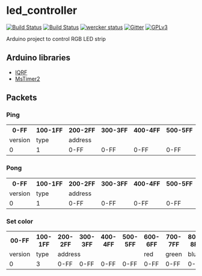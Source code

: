 # led_controller

[![Build Status](https://travis-ci.org/ITManie/led_controller.svg?branch=master)](https://travis-ci.org/ITManie/led_controller)
[![Build Status](https://drone.io/github.com/ITManie/led_controller/status.png)](https://drone.io/github.com/ITManie/led_controller/latest)
[![wercker status](https://app.wercker.com/status/6b206508930a2a129e1ea5bb58755907/s "wercker status")](https://app.wercker.com/project/bykey/6b206508930a2a129e1ea5bb58755907)
[![Gitter](https://badges.gitter.im/ITManie/led_controller.svg)](https://gitter.im/ITManie/led_controller?utm_source=badge&utm_medium=badge&utm_campaign=pr-badge&utm_content=badge)
[![GPLv3](http://img.shields.io/badge/license-GPLv3-blue.svg)](LICENSE)

Arduino project to control RGB LED strip

## Arduino libraries

 * [IQRF](https://github.com/ITManie/IQRF_library)
 * [MsTimer2](https://github.com/PaulStoffregen/MsTimer2)

## Packets

### Ping
<table>
<tr>
<th>0-FF</th>
<th>100-1FF</th>
<th>200-2FF</th>
<th>300-3FF</th>
<th>400-4FF</th>
<th>500-5FF</th>
</tr>
<tr>
<td>version</td>
<td>type</td>
<td colspan="4">address</td>
</tr>
<tr>
<td>0</td>
<td>1</td>
<td>0-FF</td>
<td>0-FF</td>
<td>0-FF</td>
<td>0-FF</td>
</tr>
</table>

### Pong
<table>
<tr>
<th>0-FF</th>
<th>100-1FF</th>
<th>200-2FF</th>
<th>300-3FF</th>
<th>400-4FF</th>
<th>500-5FF</th>
</tr>
<tr>
<td>version</td>
<td>type</td>
<td colspan="4">address</td>
</tr>
<tr>
<td>0</td>
<td>1</td>
<td>0-FF</td>
<td>0-FF</td>
<td>0-FF</td>
<td>0-FF</td>
</tr>
</table>

### Set color
<table>
<tr>
<th>00-FF</th>
<th>100-1FF</th>
<th>200-2FF</th>
<th>300-3FF</th>
<th>400-4FF</th>
<th>500-5FF</th>
<th>600-6FF</th>
<th>700-7FF</th>
<th>800-8FF</th>
<th>900-9FF</th>
</tr>
<tr>
<td>version</td>
<td>type</td>
<td colspan="4">address</td>
<td>red</td>
<td>green</td>
<td>blue</td>
<td>alpha</td>
</tr>
<tr>
<td>0</td>
<td>3</td>
<td>0-FF</td>
<td>0-FF</td>
<td>0-FF</td>
<td>0-FF</td>
<td>0-FF</td>
<td>0-FF</td>
<td>0-FF</td>
<td>0-1</td>
</tr>
</table>
